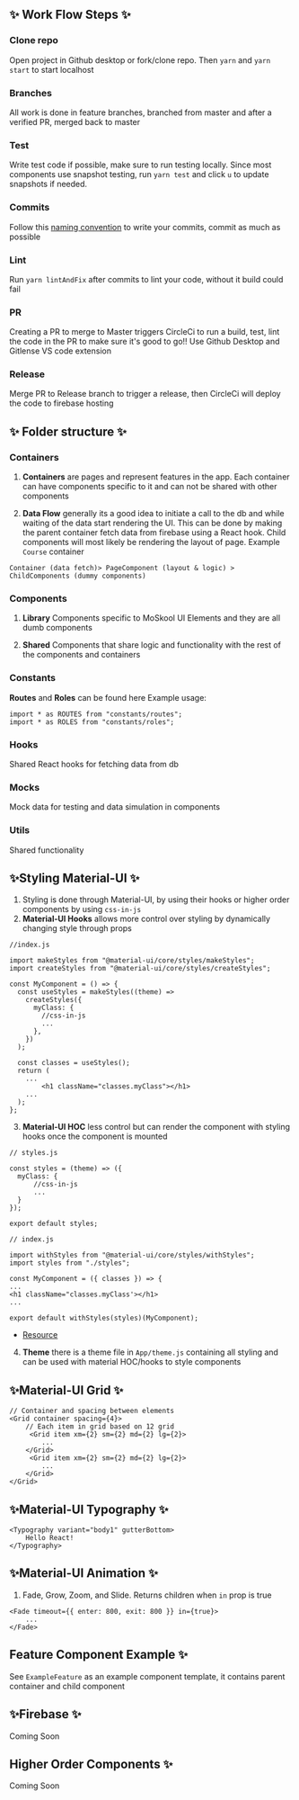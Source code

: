 ## ✨ Work Flow Steps ✨

### Clone repo

Open project in Github desktop or fork/clone repo. Then `yarn` and `yarn start` to start localhost

### Branches

All work is done in feature branches, branched from master and after a verified PR, merged back to master

### Test

Write test code if possible, make sure to run testing locally. Since most components use snapshot testing, run `yarn test` and click `u` to update snapshots if needed.

### Commits

Follow this [naming convention](https://www.conventionalcommits.org/en/v1.0.0/) to write your commits, commit as much as possible

### Lint

Run `yarn lintAndFix` after commits to lint your code, without it build could fail

### PR

Creating a PR to merge to Master triggers CircleCi to run a build, test, lint the code in the PR to make sure it's good to go!! Use Github Desktop and Gitlense VS code extension

### Release

Merge PR to Release branch to trigger a release, then CircleCi will deploy the code to firebase hosting

## ✨ Folder structure ✨

### Containers

1. **Containers** are pages and represent features in the app. Each container can have components specific to it and can not be shared with other components

2. **Data Flow** generally its a good idea to initiate a call to the db and while waiting of the data start rendering the UI. This can be done by making the parent container fetch data from firebase using a React hook. Child components will most likely be rendering the layout of page. Example `Course` container

```
Container (data fetch)> PageComponent (layout & logic) > ChildComponents (dummy components)

```

### Components

1. **Library** Components specific to MoSkool UI Elements and they are all dumb components

2. **Shared** Components that share logic and functionality with the rest of the components and containers

### Constants

**Routes** and **Roles** can be found here
Example usage:

```
import * as ROUTES from "constants/routes";
import * as ROLES from "constants/roles";
```

### Hooks

Shared React hooks for fetching data from db

### Mocks

Mock data for testing and data simulation in components

### Utils

Shared functionality

## ✨Styling Material-UI ✨

1. Styling is done through Material-UI, by using their hooks or higher order components by using `css-in-js`
2. **Material-UI Hooks** allows more control over styling by dynamically changing style through props

```
//index.js

import makeStyles from "@material-ui/core/styles/makeStyles";
import createStyles from "@material-ui/core/styles/createStyles";

const MyComponent = () => {
  const useStyles = makeStyles((theme) =>
    createStyles({
      myClass: {
        //css-in-js
        ...
      },
    })
  );

  const classes = useStyles();
  return (
    ...
        <h1 className="classes.myClass"></h1>
    ...
  );
};
```

3. **Material-UI HOC** less control but can render the component with styling hooks once the component is mounted

```
// styles.js

const styles = (theme) => ({
  myClass: {
      //css-in-js
      ...
  }
});

export default styles;
```

```
// index.js

import withStyles from "@material-ui/core/styles/withStyles";
import styles from "./styles";

const MyComponent = ({ classes }) => {
...
<h1 className="classes.myClass'></h1>
...

export default withStyles(styles)(MyComponent);
```

- [Resource](https://material-ui.com/styles/basics/)

4. **Theme** there is a theme file in `App/theme.js` containing all styling and can be used with material HOC/hooks to style components

## ✨Material-UI Grid ✨

```
// Container and spacing between elements
<Grid container spacing={4}>
    // Each item in grid based on 12 grid
     <Grid item xm={2} sm={2} md={2} lg={2}>
        ...
    </Grid>
     <Grid item xm={2} sm={2} md={2} lg={2}>
        ...
    </Grid>
</Grid>

```



## ✨Material-UI Typography ✨

```
<Typography variant="body1" gutterBottom>
    Hello React!
</Typography>

```



## ✨Material-UI Animation ✨

1. Fade, Grow, Zoom, and Slide. Returns children when `in` prop is true

```
<Fade timeout={{ enter: 800, exit: 800 }} in={true}>
    ...
</Fade>

```


## Feature Component Example ✨
 See `ExampleFeature` as an example component template, it contains parent container and child component  



## ✨Firebase ✨
 Coming Soon



## Higher Order Components ✨
 Coming Soon
